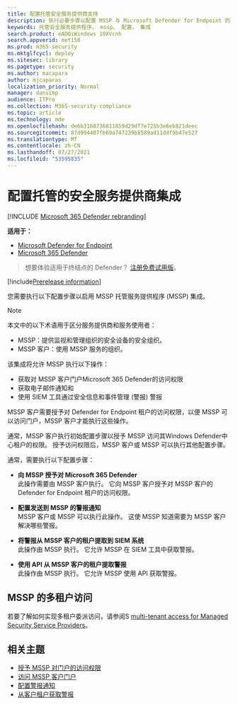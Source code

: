```yaml
---
title: 配置托管安全服务提供商支持
description: 执行必要步骤以配置 MSSP 与 Microsoft Defender for Endpoint 的集成
keywords: 托管安全服务提供程序， mssp， 配置， 集成
search.product: eADQiWindows 10XVcnh
search.appverid: met150
ms.prod: m365-security
ms.mktglfcycl: deploy
ms.sitesec: library
ms.pagetype: security
ms.author: macapara
author: mjcaparas
localization_priority: Normal
manager: dansimp
audience: ITPro
ms.collection: M365-security-compliance
ms.topic: article
ms.technology: mde
ms.openlocfilehash: de6b3168736811859d29df7e725b3e6eb821deec
ms.sourcegitcommit: 87d994407fb69a747239b8589ad11ddf9b47e527
ms.translationtype: MT
ms.contentlocale: zh-CN
ms.lasthandoff: 07/27/2021
ms.locfileid: "53595835"
---
```

# <a name="configure-managed-security-service-provider-integration"></a>配置托管的安全服务提供商集成

[!INCLUDE [Microsoft 365 Defender rebranding](../../includes/microsoft-defender.md)]

**适用于：**
- [Microsoft Defender for Endpoint](https://go.microsoft.com/fwlink/p/?linkid=2154037)
- [Microsoft 365 Defender](https://go.microsoft.com/fwlink/?linkid=2118804)

> 想要体验适用于终结点的 Defender？ [注册免费试用版](https://www.microsoft.com/microsoft-365/windows/microsoft-defender-atp?ocid=docs-mssp-support-abovefoldlink)。
 
[!include[Prerelease information](../../includes/prerelease.md)]

您需要执行以下配置步骤以启用 MSSP 托管服务提供程序 (MSSP) 集成。

>[!NOTE]
>本文中的以下术语用于区分服务提供商和服务使用者：
> - MSSP：提供监视和管理组织的安全设备的安全组织。
> - MSSP 客户：使用 MSSP 服务的组织。

该集成将允许 MSSP 执行以下操作：

- 获取对 MSSP 客户门户Microsoft 365 Defender的访问权限
- 获取电子邮件通知和 
- 使用 SIEM 工具通过安全信息和事件管理 (警报) 警报

MSSP 客户需要授予对 Defender for Endpoint 租户的访问权限，以便 MSSP 可以访问门户，MSSP 客户才能执行这些操作。 
 

通常，MSSP 客户执行初始配置步骤以授予 MSSP 访问其Windows Defender中心租户的权限。 授予访问权限后，MSSP 客户或 MSSP 可以执行其他配置步骤。


通常，需要执行以下配置步骤：


- **向 MSSP 授予对 Microsoft 365 Defender** <br>
此操作需要由 MSSP 客户执行。 它向 MSSP 客户授予对 MSSP 客户的 Defender for Endpoint 租户的访问权限。
 

- **配置发送到 MSSP 的警报通知** <br>
MSSP 客户或 MSSP 可以执行此操作。 这使 MSSP 知道需要为 MSSP 客户解决哪些警报。

- **将警报从 MSSP 客户的租户提取到 SIEM 系统** <br> 此操作由 MSSP 执行。 它允许 MSSP 在 SIEM 工具中获取警报。

- **使用 API 从 MSSP 客户的租户提取警报** <br>
此操作由 MSSP 执行。 它允许 MSSP 使用 API 获取警报。

## <a name="multi-tenant-access-for-mssps"></a>MSSP 的多租户访问
若要了解如何实现多租户委派访问，请参阅S [multi-tenant access for Managed Security Service Providers](https://techcommunity.microsoft.com/t5/microsoft-defender-atp/multi-tenant-access-for-managed-security-service-providers/ba-p/1533440)。



## <a name="related-topics"></a>相关主题
- [授予 MSSP 对门户的访问权限](grant-mssp-access.md)
- [访问 MSSP 客户门户](access-mssp-portal.md)
- [配置警报通知](configure-mssp-notifications.md)
- [从客户租户获取警报](fetch-alerts-mssp.md)

